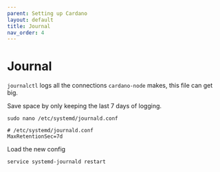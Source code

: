 ```yaml
---
parent: Setting up Cardano
layout: default
title: Journal
nav_order: 4
---
```


# Journal
`journalctl` logs all the connections `cardano-node` makes, this file can get big.
 
Save space by only keeping the last 7 days of logging.
```
sudo nano /etc/systemd/journald.conf
```
```
# /etc/systemd/journald.conf
MaxRetentionSec=7d
```

Load the new config
```
service systemd-journald restart
```


